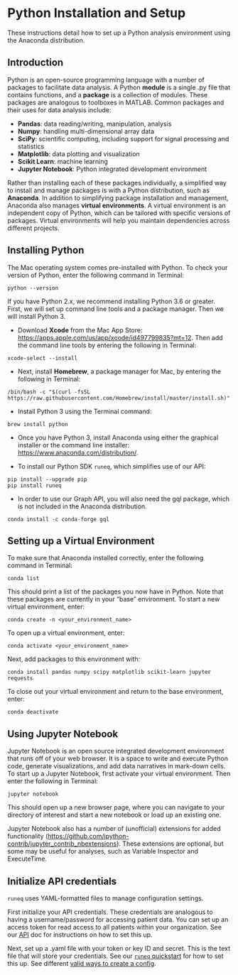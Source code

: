 # Python Installation and Setup

These instructions detail how to set up a Python analysis environment using the Anaconda distribution.

## Introduction

Python is an open-source programming language with a number of packages to facilitate data analysis. A Python **module** is a single .py file that contains functions, and a **package** is a collection of modules. These packages are analogous to toolboxes in MATLAB. Common packages and their uses for data analysis include:

* **Pandas**: data reading/writing, manipulation, analysis
* **Numpy**: handling multi-dimensional array data
* **SciPy**: scientific computing, including support for signal processing and statistics
* **Matplotlib**: data plotting and visualization
* **Scikit Learn**: machine learning
* **Jupyter Notebook**: Python integrated development environment

Rather than installing each of these packages individually, a simplified way to install and manage packages is with a Python distribution, such as **Anaconda**. In addition to simplifying package installation and management, Anaconda also manages **virtual environments**. A virtual environment is an independent copy of Python, which can be tailored with specific versions of packages. Virtual environments will help you maintain dependencies across different projects.

## Installing Python

The Mac operating system comes pre-installed with Python. To check your version of Python, enter the following command in Terminal:

```
python --version
```

If you have Python 2.x, we recommend installing Python 3.6 or greater. First, we will set up command line tools and a package manager. Then we will install Python 3.

* Download **Xcode** from the Mac App Store: https://apps.apple.com/us/app/xcode/id497799835?mt=12. Then add the command line tools by entering the following in Terminal:

```
xcode-select --install
```

* Next, install **Homebrew**, a package manager for Mac, by entering the following in Terminal:

```
/bin/bash -c "$(curl -fsSL https://raw.githubusercontent.com/Homebrew/install/master/install.sh)"
```

* Install Python 3 using the Terminal command:

```
brew install python
```

* Once you have Python 3, install Anaconda using either the graphical installer or the command line installer: https://www.anaconda.com/distribution/.

* To install our Python SDK `runeq`, which simplifies use of our API:
```
pip install --upgrade pip
pip install runeq
```
* In order to use our Graph API, you will also need the gql package, which is not included in the Anaconda distribution. 

```
conda install -c conda-forge gql
```

## Setting up a Virtual Environment

To make sure that Anaconda installed correctly, enter the following command in Terminal:

```
conda list
```

This should print a list of the packages you now have in Python. Note that these packages are currently in your “base” environment. To start a new virtual environment, enter:

```
conda create -n <your_environment_name>
```

To open up a virtual environment, enter:

```
conda activate <your_environment_name>
```

Next, add packages to this environment with:

```
conda install pandas numpy scipy matplotlib scikit-learn jupyter requests 
```

To close out your virtual environment and return to the base environment, enter:

```
conda deactivate
```

## Using Jupyter Notebook

Jupyter Notebook is an open source integrated development environment that runs off of your web browser. It is a space to write and execute Python code, generate visualizations, and add data narratives in mark-down cells. To start up a Jupyter Notebook, first activate your virtual environment. Then enter the following in Terminal:

```
jupyter notebook
```

This should open up a new browser page, where you can navigate to your directory of interest and start a new notebook or load up an existing one.

Jupyter Notebook also has a number of (unofficial) extensions for added functionality (https://github.com/ipython-contrib/jupyter_contrib_nbextensions). These extensions are optional, but some may be useful for analyses, such as Variable Inspector and ExecuteTime.

## Initialize API credentials

`runeq` uses YAML-formatted files to manage configuration settings.

First initialize your API credentials. These credentials are analogous to having a username/password for accessing patient data. You can set up an access token for read access to all patients within your organization. See our [API](https://docs.runelabs.io/stream/#section/Overview/Key-Concepts) doc for instructions on how to set this up.

Next, set up a .yaml file with your token or key ID and secret. This is the text file that will store your credentials. See our [`runeq` quickstart](https://runeq.readthedocs.io/en/latest/pages/quickstart.html#configuration) for how to set this up. See different [valid ways to create a config](https://runeq.readthedocs.io/en/latest/pages/config.html).
